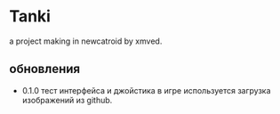 # Tanki
a project making in newcatroid by xmved.

## обновления
* 0.1.0
тест интерфейса и джойстика
в игре используется загрузка изображений из github.
